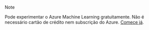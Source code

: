 > [!NOTE]
> Pode experimentar o Azure Machine Learning gratuitamente. Não é necessário cartão de crédito nem subscrição do Azure. <a href="https://studio.azureml.net/?selectAccess=true&o=2" target="_blank">Comece já</a>.
> 
> 

